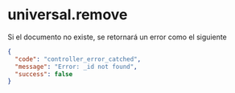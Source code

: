 # universal.remove

Si el documento no existe, se retornará un error como el siguiente

```json
{
  "code": "controller_error_catched",
  "message": "Error: _id not found",
  "success": false
}
```
